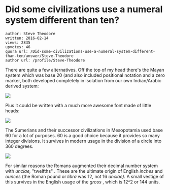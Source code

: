 # Did some civilizations use a numeral system different than ten?

	author: Steve Theodore
	written: 2016-02-14
	views: 2835
	upvotes: 46
	quora url: /Did-some-civilizations-use-a-numeral-system-different-than-ten/answer/Steve-Theodore
	author url: /profile/Steve-Theodore


There are quite a few alternatives. Off the top of my head there's the Mayan system which was base 20 (and also included positional notation and a zero marker, both developed completely in isolation from our own Indian/Arabic derived system:

![](https://qph.fs.quoracdn.net/main-qimg-e28b90385a6f57462b6a72935be0099f-c)

Plus it could be written with a much more awesome font made of little heads:

![](https://qph.fs.quoracdn.net/main-qimg-189a64157c7cf9abd4e1f902aee127d3-c)

The Sumerians and their successor civilizations in Mesopotamia used base 60 for a lot of purposes. 60 is a good choice because it provides so many integer divisions. It survives in modern usage in the division of a circle into 360 degrees.

![](https://qph.fs.quoracdn.net/main-qimg-25f0a37abf8fe3c0c6c9568c7ad8d35a)

For similar reasons the Romans augmented their decimal number system with _unciae,_ "twelfths" . These are the ultimate origin of English _inches_  and _ounces_ (the Roman pound or _libra_  was 12, not 16 _unciae)._ A small vestige of this survives in the English usage of the _gross_ , which is 12^2 or 144 units.

